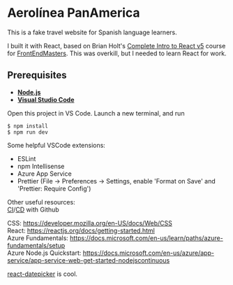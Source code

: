 # Aerolínea PanAmerica

This is a fake travel website for Spanish language learners.

I built it with React, based on Brian Holt's [Complete Intro to React v5](https://github.com/btholt/complete-intro-to-react-v5) course for [FrontEndMasters](https://frontendmasters.com/courses/complete-react-v5/). This was overkill, but I needed to learn React for work.

## Prerequisites

- [**Node.js**](https://nodejs.org/en/download/package-manager/)
- [**Visual Studio Code**](https://code.visualstudio.com/)

Open this project in VS Code. Launch a new terminal, and run

```
$ npm install
$ npm run dev
```

Some helpful VSCode extensions:

- ESLint
- npm Intellisense
- Azure App Service
- Prettier (File -> Preferences -> Settings, enable 'Format on Save' and 'Prettier: Require Config')

Other useful resources:  
[CI](https://github.com/actions/starter-workflows/blob/master/ci/azure.yml)/[CD](https://docs.microsoft.com/en-us/azure/app-service/deploy-continuous-deployment) with Github

CSS: https://developer.mozilla.org/en-US/docs/Web/CSS  
React: https://reactjs.org/docs/getting-started.html  
Azure Fundamentals: https://docs.microsoft.com/en-us/learn/paths/azure-fundamentals/setup  
Azure Node.js Quickstart: https://docs.microsoft.com/en-us/azure/app-service/app-service-web-get-started-nodejscontinuous

[react-datepicker](https://www.npmjs.com/package/react-datepicker) is cool.
